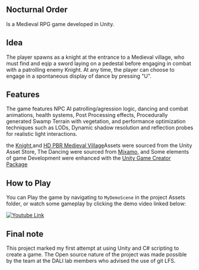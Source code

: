 ## Nocturnal Order
Is a Medieval RPG game developed in Unity. 


## Idea
The player spawns as a knight at the entrance to a Medieval village, who must find and eqip a sword laying on a pedestal before engaging in combat with a patrolling enemy Knight.  At any time, the player can choose to engage in a spontaneous display of dance by pressing "U".

## Features

The game features NPC AI patrolling/agression logic, dancing and combat animations, health systems, Post Processing effects, Procedurally generated Swamp Terrain with vegetation, and performance optimization techniques such as LODs, Dynamic shadow resolution and reflection probes for realistic light interactions.

the [Knight](https://assetstore.unity.com/packages/3d/characters/humanoids/fantasy/knight-errant-193185),and [HD PBR Medieval Village](https://assetstore.unity.com/packages/3d/environments/fantasy/detailed-medieval-village-demo-157590)Assets were sourced from the Unity Asset Store, The Dancing were sourced from [Mixamo](https://www.mixamo.com), and Some elements of game Development were enhanced with the [Unity Game Creator Package](https://assetstore.unity.com/packages/tools/game-toolkits/game-creator-89443)


## How to Play
You can Play the game by navigating to `MyDemoScene` in the project Assets folder, or watch some gameplay by clicking the demo video linked below:

[![Youtube Link](http://img.youtube.com/vi/2-Kw9jR3h6Q/0.jpg)](http://www.youtube.com/watch?v=2-Kw9jR3h6Q "Nocturnal Order: A Medieval RPG Developed In Unity")

## Final note

This project marked my first attempt at using Unity and C# scripting to create a game.  The Open source nature of the project was made possible by the team at the DALI lab members who advised the use of git LFS. 
